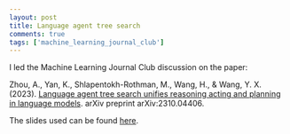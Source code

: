```yaml
---
layout: post
title: Language agent tree search
comments: true
tags: ['machine_learning_journal_club']
---
```


I led the Machine Learning Journal Club discussion on the paper:

Zhou, A., Yan, K., Shlapentokh-Rothman, M., Wang, H., & Wang, Y. X. (2023). [Language agent tree search unifies reasoning acting and planning in language models](https://arxiv.org/abs/2310.04406). arXiv preprint arXiv:2310.04406.

The slides used can be found [here](https://docs.google.com/presentation/d/1U8Krn99wSlVM83ngAQKnEzGEfU7u8TJ4VIhXA1zfxZk/edit?usp=sharing).
